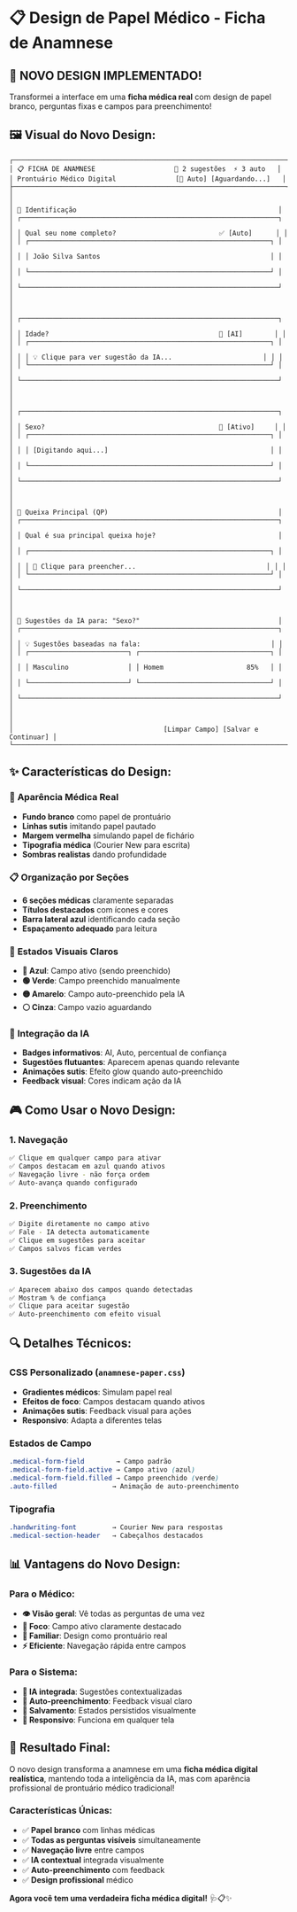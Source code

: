 # 📋 Design de Papel Médico - Ficha de Anamnese

## 🎨 **NOVO DESIGN IMPLEMENTADO!**

Transformei a interface em uma **ficha médica real** com design de papel branco, perguntas fixas e campos para preenchimento!

## 🖼️ **Visual do Novo Design:**

```
┌─────────────────────────────────────────────────────────────────────┐
│ 📋 FICHA DE ANAMNESE                    🤖 2 sugestões  ⚡ 3 auto   │
│ Prontuário Médico Digital               [🔄 Auto] [Aguardando...]   │
├─────────────────────────────────────────────────────────────────────┤
│                                                                     │
│ 📝 Identificação                                                   │
│ ┌─────────────────────────────────────────────────────────────────┐ │
│ │ Qual seu nome completo?                          ✅ [Auto]      │ │
│ │ ┌─────────────────────────────────────────────────────────────┐ │ │
│ │ │ João Silva Santos                                           │ │ │
│ │ └─────────────────────────────────────────────────────────────┘ │ │
│ └─────────────────────────────────────────────────────────────────┘ │
│                                                                     │
│ ┌─────────────────────────────────────────────────────────────────┐ │
│ │ Idade?                                           🔵 [AI]        │ │
│ │ ┌─────────────────────────────────────────────────────────────┐ │ │
│ │ │ 💡 Clique para ver sugestão da IA...                       │ │ │
│ │ └─────────────────────────────────────────────────────────────┘ │ │
│ └─────────────────────────────────────────────────────────────────┘ │
│                                                                     │
│ ┌─────────────────────────────────────────────────────────────────┐ │
│ │ Sexo?                                            📝 [Ativo]     │ │
│ │ ┌─────────────────────────────────────────────────────────────┐ │ │
│ │ │ [Digitando aqui...]                                         │ │ │
│ │ └─────────────────────────────────────────────────────────────┘ │ │
│ └─────────────────────────────────────────────────────────────────┘ │
│                                                                     │
│ 📝 Queixa Principal (QP)                                           │
│ ┌─────────────────────────────────────────────────────────────────┐ │
│ │ Qual é sua principal queixa hoje?                               │ │
│ │ ┌─────────────────────────────────────────────────────────────┐ │ │
│ │ │ 📝 Clique para preencher...                                 │ │ │
│ │ └─────────────────────────────────────────────────────────────┘ │ │
│ └─────────────────────────────────────────────────────────────────┘ │
│                                                                     │
│ 🤖 Sugestões da IA para: "Sexo?"                                   │
│ ┌─────────────────────────────────────────────────────────────────┐ │
│ │ 💡 Sugestões baseadas na fala:                                 │ │
│ │ ┌─────────────────────────┐ ┌─────────────────────────────────┐ │ │
│ │ │ Masculino               │ │ Homem                     85%   │ │ │
│ │ └─────────────────────────┘ └─────────────────────────────────┘ │ │
│ └─────────────────────────────────────────────────────────────────┘ │
│                                                                     │
│                                      [Limpar Campo] [Salvar e Continuar] │
└─────────────────────────────────────────────────────────────────────┘
```

## ✨ **Características do Design:**

### 🏥 **Aparência Médica Real**
- **Fundo branco** como papel de prontuário
- **Linhas sutis** imitando papel pautado
- **Margem vermelha** simulando papel de fichário
- **Tipografia médica** (Courier New para escrita)
- **Sombras realistas** dando profundidade

### 📋 **Organização por Seções**
- **6 seções médicas** claramente separadas
- **Títulos destacados** com ícones e cores
- **Barra lateral azul** identificando cada seção
- **Espaçamento adequado** para leitura

### 🎯 **Estados Visuais Claros**
- **🔵 Azul**: Campo ativo (sendo preenchido)
- **🟢 Verde**: Campo preenchido manualmente
- **🟡 Amarelo**: Campo auto-preenchido pela IA
- **⚪ Cinza**: Campo vazio aguardando

### 🤖 **Integração da IA**
- **Badges informativos**: AI, Auto, percentual de confiança
- **Sugestões flutuantes**: Aparecem apenas quando relevante
- **Animações sutis**: Efeito glow quando auto-preenchido
- **Feedback visual**: Cores indicam ação da IA

## 🎮 **Como Usar o Novo Design:**

### 1. **Navegação**
```bash
✅ Clique em qualquer campo para ativar
✅ Campos destacam em azul quando ativos
✅ Navegação livre - não força ordem
✅ Auto-avança quando configurado
```

### 2. **Preenchimento**
```bash
✅ Digite diretamente no campo ativo
✅ Fale - IA detecta automaticamente
✅ Clique em sugestões para aceitar
✅ Campos salvos ficam verdes
```

### 3. **Sugestões da IA**
```bash
✅ Aparecem abaixo dos campos quando detectadas
✅ Mostram % de confiança
✅ Clique para aceitar sugestão
✅ Auto-preenchimento com efeito visual
```

## 🔍 **Detalhes Técnicos:**

### CSS Personalizado (`anamnese-paper.css`)
- **Gradientes médicos**: Simulam papel real
- **Efeitos de foco**: Campos destacam quando ativos
- **Animações sutis**: Feedback visual para ações
- **Responsivo**: Adapta a diferentes telas

### Estados de Campo
```css
.medical-form-field        → Campo padrão
.medical-form-field.active → Campo ativo (azul)
.medical-form-field.filled → Campo preenchido (verde)
.auto-filled              → Animação de auto-preenchimento
```

### Tipografia
```css
.handwriting-font         → Courier New para respostas
.medical-section-header   → Cabeçalhos destacados
```

## 📊 **Vantagens do Novo Design:**

### Para o Médico:
- **👁️ Visão geral**: Vê todas as perguntas de uma vez
- **🎯 Foco**: Campo ativo claramente destacado
- **📝 Familiar**: Design como prontuário real
- **⚡ Eficiente**: Navegação rápida entre campos

### Para o Sistema:
- **🤖 IA integrada**: Sugestões contextualizadas
- **🔄 Auto-preenchimento**: Feedback visual claro
- **💾 Salvamento**: Estados persistidos visualmente
- **📱 Responsivo**: Funciona em qualquer tela

## 🎉 **Resultado Final:**

O novo design transforma a anamnese em uma **ficha médica digital realística**, mantendo toda a inteligência da IA, mas com aparência profissional de prontuário médico tradicional!

### Características Únicas:
- ✅ **Papel branco** com linhas médicas
- ✅ **Todas as perguntas visíveis** simultaneamente
- ✅ **Navegação livre** entre campos
- ✅ **IA contextual** integrada visualmente
- ✅ **Auto-preenchimento** com feedback
- ✅ **Design profissional** médico

**Agora você tem uma verdadeira ficha médica digital!** 🩺📋✨

